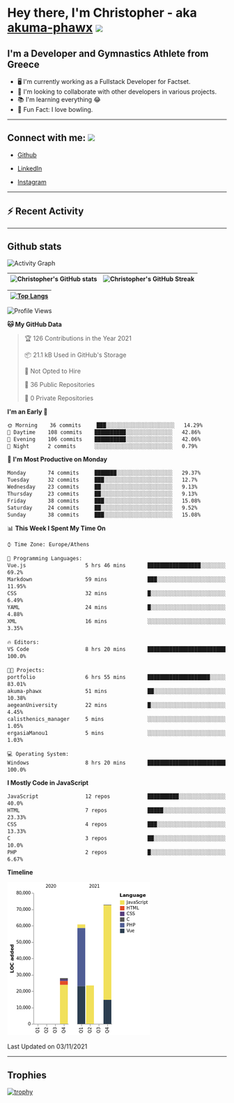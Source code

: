 # Hey there, I'm Christopher - aka [akuma-phawx](https://github.com/akuma-phawx) <img src = "https://raw.githubusercontent.com/MartinHeinz/MartinHeinz/master/wave.gif" width = 50px>

## I'm a Developer and Gymnastics Athlete from Greece

- 🖥️ I'm currently working as a Fullstack Developer for Factset.
- 🤲 I'm looking to collaborate with other developers in various projects.
- 📚 I'm learning everything 😂
- 🎳 Fun Fact: I love bowling.

---

## Connect with me: <img src='https://raw.githubusercontent.com/ShahriarShafin/ShahriarShafin/main/Assets/handshake.gif' width="100px">

- [Github](https://github.com/akuma-phawx)

- [LinkedIn](https://www.linkedin.com/in/christopher-vradis-3b9a68151/)

- [Instagram](https://www.instagram.com/chris.vrd_sw/)

---

## ⚡ Recent Activity

<!--START_SECTION:activity-->
<!--END_SECTION:activity-->

---

## Github stats

![Activity Graph](https://activity-graph.herokuapp.com/graph?username=akuma-phawx&theme=dracula)

| ![Christopher's GitHub stats](https://github-readme-stats.vercel.app/api?username=akuma-phawx&show_icons=true&theme=dracula) | ![Christopher's GitHub Streak](https://github-readme-streak-stats.herokuapp.com/?user=akuma-phawx&theme=dracula) |
| ---------------------------------------------------------------------------------------------------------------------------- | ---------------------------------------------------------------------------------------------------------------- |

| [![Top Langs](https://github-readme-stats.vercel.app/api/top-langs/?username=akuma-phawx&show_icons=true&theme=radical)](https://github.com/akuma-phawx/github-readme-stats) |
| ---------------------------------------------------------------------------------------------------------------------------------------------------------------------------- |

<!--START_SECTION:waka-->
![Profile Views](http://img.shields.io/badge/Profile%20Views-1-blue)

**🐱 My GitHub Data** 

> 🏆 126 Contributions in the Year 2021
 > 
> 📦 21.1 kB Used in GitHub's Storage 
 > 
> 🚫 Not Opted to Hire
 > 
> 📜 36 Public Repositories 
 > 
> 🔑 0 Private Repositories  
 > 
**I'm an Early 🐤** 

```text
🌞 Morning    36 commits     ███░░░░░░░░░░░░░░░░░░░░░░   14.29% 
🌆 Daytime    108 commits    ██████████░░░░░░░░░░░░░░░   42.86% 
🌃 Evening    106 commits    ██████████░░░░░░░░░░░░░░░   42.06% 
🌙 Night      2 commits      ░░░░░░░░░░░░░░░░░░░░░░░░░   0.79%

```
📅 **I'm Most Productive on Monday** 

```text
Monday       74 commits     ███████░░░░░░░░░░░░░░░░░░   29.37% 
Tuesday      32 commits     ███░░░░░░░░░░░░░░░░░░░░░░   12.7% 
Wednesday    23 commits     ██░░░░░░░░░░░░░░░░░░░░░░░   9.13% 
Thursday     23 commits     ██░░░░░░░░░░░░░░░░░░░░░░░   9.13% 
Friday       38 commits     ███░░░░░░░░░░░░░░░░░░░░░░   15.08% 
Saturday     24 commits     ██░░░░░░░░░░░░░░░░░░░░░░░   9.52% 
Sunday       38 commits     ███░░░░░░░░░░░░░░░░░░░░░░   15.08%

```


📊 **This Week I Spent My Time On** 

```text
⌚︎ Time Zone: Europe/Athens

💬 Programming Languages: 
Vue.js                   5 hrs 46 mins       █████████████████░░░░░░░░   69.2% 
Markdown                 59 mins             ███░░░░░░░░░░░░░░░░░░░░░░   11.95% 
CSS                      32 mins             █░░░░░░░░░░░░░░░░░░░░░░░░   6.49% 
YAML                     24 mins             █░░░░░░░░░░░░░░░░░░░░░░░░   4.88% 
XML                      16 mins             ░░░░░░░░░░░░░░░░░░░░░░░░░   3.35%

🔥 Editors: 
VS Code                  8 hrs 20 mins       █████████████████████████   100.0%

🐱‍💻 Projects: 
portfolio                6 hrs 55 mins       ████████████████████░░░░░   83.01% 
akuma-phawx              51 mins             ██░░░░░░░░░░░░░░░░░░░░░░░   10.38% 
aegeanUniversity         22 mins             █░░░░░░░░░░░░░░░░░░░░░░░░   4.45% 
calisthenics_manager     5 mins              ░░░░░░░░░░░░░░░░░░░░░░░░░   1.05% 
ergasiaManou1            5 mins              ░░░░░░░░░░░░░░░░░░░░░░░░░   1.03%

💻 Operating System: 
Windows                  8 hrs 20 mins       █████████████████████████   100.0%

```

**I Mostly Code in JavaScript** 

```text
JavaScript               12 repos            ██████████░░░░░░░░░░░░░░░   40.0% 
HTML                     7 repos             █████░░░░░░░░░░░░░░░░░░░░   23.33% 
CSS                      4 repos             ███░░░░░░░░░░░░░░░░░░░░░░   13.33% 
C                        3 repos             ██░░░░░░░░░░░░░░░░░░░░░░░   10.0% 
PHP                      2 repos             █░░░░░░░░░░░░░░░░░░░░░░░░   6.67%

```


**Timeline**

![Chart not found](https://raw.githubusercontent.com/akuma-phawx/akuma-phawx/main/charts/bar_graph.png) 


 Last Updated on 03/11/2021
<!--END_SECTION:waka-->

---

## Trophies

[![trophy](https://github-profile-trophy.vercel.app/?username=akuma-phawx&theme=onedark)](https://github.com/ryo-ma/github-profile-trophy)
